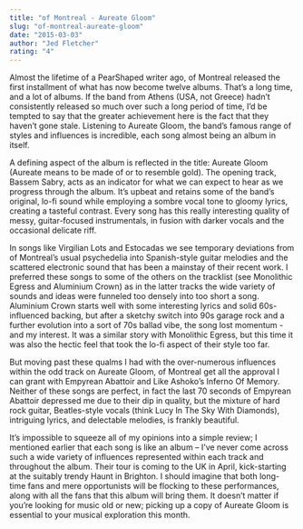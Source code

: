 ```yaml
---
title: "of Montreal - Aureate Gloom"
slug: "of-montreal-aureate-gloom"
date: "2015-03-03"
author: "Jed Fletcher"
rating: "4"
---
```


Almost the lifetime of a PearShaped writer ago, of Montreal released the first installment of what has now become twelve albums. That’s a long time, and a lot of albums. If the band from Athens (USA, not Greece) hadn’t consistently released so much over such a long period of time, I’d be tempted to say that the greater achievement here is the fact that they haven’t gone stale. Listening to Aureate Gloom, the band’s famous range of styles and influences is incredible, each song almost being an album in itself.

A defining aspect of the album is reflected in the title: Aureate Gloom (Aureate means to be made of or to resemble gold). The opening track, Bassem Sabry, acts as an indicator for what we can expect to hear as we progress through the album. It’s upbeat and retains some of the band’s original, lo-fi sound while employing a sombre vocal tone to gloomy lyrics, creating a tasteful contrast. Every song has this really interesting quality of messy, guitar-focused instrumentals, in fusion with darker vocals and the occasional delicate riff.

In songs like Virgilian Lots and Estocadas we see temporary deviations from of Montreal’s usual psychedelia into Spanish-style guitar melodies and the scattered electronic sound that has been a mainstay of their recent work. I preferred these songs to some of the others on the tracklist (see Monolithic Egress and Aluminium Crown) as in the latter tracks the wide variety of sounds and ideas were funneled too densely into too short a song. Aluminium Crown starts well with some interesting lyrics and solid 60s-influenced backing, but after a sketchy switch into 90s garage rock and a further evolution into a sort of 70s ballad vibe, the song lost momentum - and my interest. It was a similar story with Monolithic Egress, but this time it was also the hectic feel that took the lo-fi aspect of their style too far.

But moving past these qualms I had with the over-numerous influences within the odd track on Aureate Gloom, of Montreal get all the approval I can grant with Empyrean Abattoir and Like Ashoko’s Inferno Of Memory. Neither of these songs are perfect, in fact the last 70 seconds of Empyrean Abattoir depressed me due to their dip in quality, but the mixture of hard rock guitar, Beatles-style vocals (think Lucy In The Sky With Diamonds), intriguing lyrics, and delectable melodies, is frankly beautiful.

It’s impossible to squeeze all of my opinions into a simple review; I mentioned earlier that each song is like an album – I’ve never come across such a wide variety of influences represented within each track and throughout the album. Their tour is coming to the UK in April, kick-starting at the suitably trendy Haunt in Brighton. I should imagine that both long-time fans and mere opportunists will be flocking to these performances, along with all the fans that this album will bring them. It doesn’t matter if you’re looking for music old or new; picking up a copy of Aureate Gloom is essential to your musical exploration this month.
